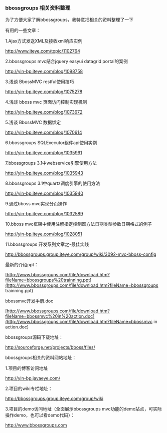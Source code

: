 ### bbossgroups 相关资料整理

为了方便大家了解bbossgroups，我特意把相关的资料整理了一下

有用的一些文章：  

1.Ajax方式发送XML及接收xml响应实例

http://www.iteye.com/topic/1102764

2.bbossgroups mvc结合jquery easyui datagrid portal的案例

http://yin-bp.iteye.com/blog/1098758

3.浅谈 BbossMVC restful使用技巧

http://yin-bp.iteye.com/blog/1075278

4.浅谈 bboss mvc 页面访问控制实现机制

http://yin-bp.iteye.com/blog/1073672

5.浅谈 BbossMVC 数据绑定

http://yin-bp.iteye.com/blog/1070614

6.bbossgroups SQLExecutor组件api使用实例

http://yin-bp.iteye.com/blog/1035991

7.bbossgroups 3.1中webservice引擎使用方法

http://yin-bp.iteye.com/blog/1035943

8.bbossgroups 3.1中quartz调度引擎的使用方法

http://yin-bp.iteye.com/blog/1035940

9.通过bboss mvc实现分页操作

http://yin-bp.iteye.com/blog/1032589

10.bboss mvc框架中使用注解指定控制器方法日期类型参数日期格式的例子

http://yin-bp.iteye.com/blog/1028051

11.bbossgroups 开发系列文章之-最佳实践

http://bbossgroups.group.iteye.com/group/wiki/3092-mvc-bboss-config

最新的介绍ppt：

[http://www.bbossgroups.com/file/download.htm?fileName=bbossgroups%20trainning.ppt](http://www.bbossgroups.com/file/download.htm?fileName=bbossgroups trainning.ppt)

bbossmvc开发手册.doc

[http://www.bbossgroups.com/file/download.htm?fileName=bbossmvc%20in%20action.doc](http://www.bbossgroups.com/file/download.htm?fileName=bbossmvc in action.doc)

bbossgroups源码下载地址：

http://sourceforge.net/projects/bboss/files/  

bbossgroups相关的资料网站地址：

1.项目的博客访问地址

http://yin-bp.javaeye.com/

2.项目的wiki专栏地址：

http://bbossgroups.group.iteye.com/group/wiki

3.项目的demo访问地址（全面展示bbossgroups mvc功能的demo站点，可实际操作demo，也可以看demo代码）：

http://www.bbossgroups.com